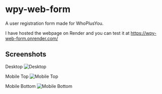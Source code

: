 # wpy-web-form

A user registration form made for WhoPlusYou.

I have hosted the webpage on Render and you can test it at https://wpy-web-form.onrender.com/

## Screenshots

Desktop
![Desktop](https://imgur.com/pYN6625)

Mobile Top
![Mobile Top](https://imgur.com/0yzbRhb)

Mobile Bottom
![Mobile Bottom](https://imgur.com/j6dCCnk)






